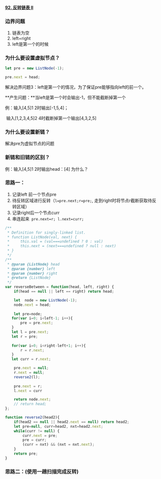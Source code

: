#### [92. 反转链表 II](https://leetcode-cn.com/problems/reverse-linked-list-ii/)

### 边界问题

1. 链表为空
2. left=right
3. left是第一个的时候



### 为什么要设置虚拟节点？

```javascript
let pre = new ListNode(-1);

pre.next = head;
```

解决边界问题3：left是第一个的情况，为了保证pre能够指向left的前一个。

**产生问题：**当left是第一个时会输出-1，但不能截断掉第一个

例：输入[4,5]1  2时输出[-1,5,4]；

​		输入[1,2,3,4,5]2 4时截断掉第一个输出[4,3,2,5]

### 为什么要设置新链？

解决pre为虚拟节点的问题

### 新链和旧链的区别？

例：输入[4,5]1  2时输出head：[4] 为什么？



### 思路一：

1. 记录left 前一个节点pre
2. 待反转区域进行反转（`l=pre.next;r=pre;`, 走到right时将节点r截断获取待反转区域）
3. 记录right后一个节点curr
4. 串连起来` pre.next=r; l.next=curr;`

```javascript
/**
 * Definition for singly-linked list.
 * function ListNode(val, next) {
 *     this.val = (val===undefined ? 0 : val)
 *     this.next = (next===undefined ? null : next)
 * }
 */
/**
 * @param {ListNode} head
 * @param {number} left
 * @param {number} right
 * @return {ListNode}
 */
var reverseBetween = function(head, left, right) {
    if(head == null || left == right) return head;

    let  node = new ListNode(-1);
    node.next = head;
    
    let pre=node;
   for(var i=0; i<left-1; i++){
       pre = pre.next;
   }
   let l = pre.next;
   let r = pre;
   
   for(var i=0; i<right-left+1; i++){
       r = r.next;
   }
   let curr = r.next;

    pre.next = null;
    r.next = null;
    reverse2(l);
   
    pre.next = r;
    l.next = curr

    return node.next;
    // return head;
};

function reverse2(head2){
    if(head2 == null || head2.next == null) return head2;
    let pre=null, curr=head2, nxt=head2.next;
    while(curr != null) {
        curr.next = pre;
        pre = curr;
        (curr = nxt) && (nxt = nxt.next);
    }
    return pre;
}
```



### 思路二：(使用一趟扫描完成反转)



